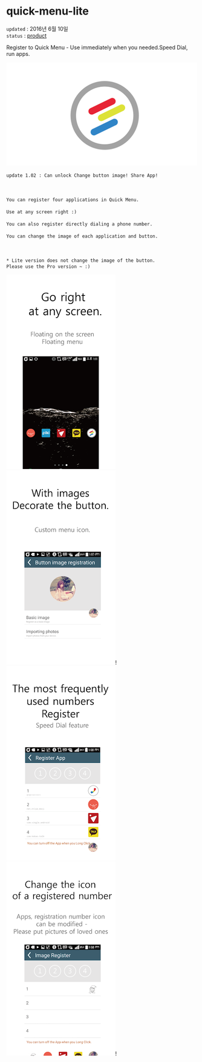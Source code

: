 # quick-menu-lite
   
`updated` : 2016년 6월 10일    
`status` : [product](https://play.google.com/store/apps/details?id=com.hanstudio.quick.lite)

Register to Quick Menu - Use immediately when you needed.Speed Dial, run apps.  

![title](./resource/title.png)

~~~
update 1.02 : Can unlock Change button image! Share App!



You can register four applications in Quick Menu.

Use at any screen right :)

You can also register directly dialing a phone number.

You can change the image of each application and button.



* Lite version does not change the image of the button.
Please use the Pro version ~ :)
~~~   

![title](./resource/img1.png)![title](./resource/img2.png)!   
![title](./resource/img3.png)![title](./resource/img4.png)!
